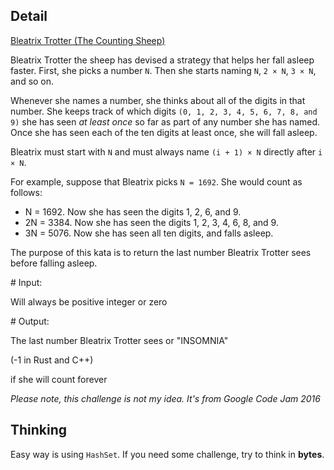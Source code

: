 ## Detail

[Bleatrix Trotter (The Counting Sheep)](https://www.codewars.com/kata/59245b3c794d54b06600002a)

Bleatrix Trotter the sheep has devised a strategy that helps her fall asleep faster. First, she picks a number `N`. Then she starts naming `N`, `2 × N`, `3 × N`, and so on.

Whenever she names a number, she thinks about all of the digits in that number. She keeps track of which digits `(0, 1, 2, 3, 4, 5, 6, 7, 8, and 9)` she has seen *at least once* so far as part of any number she has named. Once she has seen each of the ten digits at least once, she will fall asleep.

Bleatrix must start with `N` and must always name `(i + 1) × N` directly after `i × N`.

For example, suppose that Bleatrix picks `N = 1692`. She would count as follows:

- N = 1692. Now she has seen the digits 1, 2, 6, and 9.
- 2N = 3384. Now she has seen the digits 1, 2, 3, 4, 6, 8, and 9.
- 3N = 5076. Now she has seen all ten digits, and falls asleep.

The purpose of this kata is to return the last number Bleatrix Trotter sees before falling asleep.

\# Input:

Will always be positive integer or zero

\# Output:

The last number Bleatrix Trotter sees or "INSOMNIA" 

(-1 in Rust and C++)

 if she will count forever

*Please note, this challenge is not my idea. It's from Google Code Jam 2016*

## Thinking

Easy way is using `HashSet`. If you need some challenge, try to think in **bytes**.